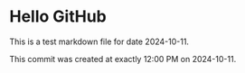 # Hello GitHub
This is a test markdown file for date 2024-10-11.

This commit was created at exactly 12:00 PM on 2024-10-11.

